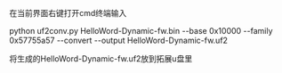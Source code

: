 在当前界面右键打开cmd终端输入

python uf2conv.py HelloWord-Dynamic-fw.bin --base 0x10000 --family 0x57755a57 --convert --output HelloWord-Dynamic-fw.uf2

将生成的HelloWord-Dynamic-fw.uf2放到拓展u盘里